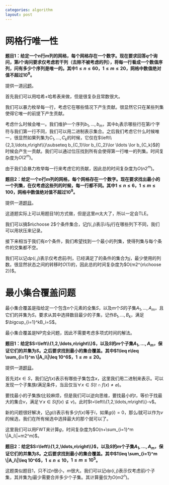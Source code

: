 ```yaml
---
categories: algorithm
layout: post
---
```


# 网格行唯一性

**题目1：给定一个$n$行$m$列的网格，每个网格存在一个数字。现在要求回答$q$个询问，第$i$个询问要求仅考虑若干列（去除不被考虑的列），将每一行看成一个数值序列，问有多少个序列是唯一的。其中$1\leq n\leq 60$，$1\leq m\leq 20$，网格中数值绝对值不超过$10^9$。**

提供一道[问题](https://codeforces.com/contest/482/problem/C)。

首先我们可以用哈希+哈希表来做，但是很复杂且常数很大。

我们可以暴力枚举每一行，考虑它在哪些情况下产生贡献。很显然它只在某些列集使得它唯一的前提下产生贡献。

考虑什么时候会唯一。我们维护一个序列$b_1,\ldots,b_m$，其中$b_i$表示哪些行在第$i$个字符与我们第一行不同，我们可以用二进制表示集合。之后我们考虑它什么时候唯一，很显然如果列集为$C_1,\ldots,C_k$的时候，它仅在$\left\\{2,3,\ldots,n\right\\}\subseteq b_{C_1}\lor b_{C_2}\lor \ldots \lor b_{C_k}$的时候会产生一贡献。我们可以通过位压找到所有会使得第一行唯一的列集。时间复杂度为$O(2^m)$。

由于我们会暴力枚举每一行来考虑它的贡献，因此总的时间复杂度为$O(n2^m)$。

**题目2：给定一个$n$行$m$列的网格，每个网格存在一个数字。现在要求找出最小的一个列集，在仅考虑这些列的时候，每一行都不同。其中$1\leq n\leq 6$，$1\leq m\leq 100$，网格中数值绝对值不超过$10^9$。**

提供一道[题目]((https://codeforces.com/problemsets/acmsguru/problem/99999/262))。

这道题实际上可以用题目1的方式做，但是这里$m$太大了，所以一定会TLE。

我们可以搞$n\choose 2$个条件集合，记$f(i,j)$表示$i$与$j$行在哪些列下不同，我们可以用状压来记录。

接下来相当于我们有$n$个条件，我们希望找到一个最小的列集，使得列集与每个条件的交集都不空。

我们可以记$dp(i,j)$表示仅考虑前$i$列，已经满足了的条件的集合为$j$，最少使用的列数。很显然状态之间的转移时$O(1)$的，因此总的时间复杂度为$O(m2^{n\choose 2})$。

# 最小集合覆盖问题

最小集合覆盖是指给定一个包含$n$个元素的全集$S$，以及$m$个$S$的子集$A_1,\ldots,A_m$，且它们的并集为$S$。要求从其中选择数目最少的子集，记作$B_1,\ldots,B_k$，满足$\bigcup_{i=1}^kB_i=S$。

最小集合覆盖是NP完全问题，因此不需要考虑多项式时间的解法。

**题目1：给定$S=\left\\{1,2,\ldots,n\right\\}$，以及$S$的$m$个子集$A_1,\ldots,A_m$，保证它们的并集为$S$。之后要求找到最小的集合覆盖。其中$1\leq n\leq \sum_{i=1}^m \|A_i\|\leq 10^6$，$1\leq m\leq 20$。**

提供一道[题目](https://codeforces.com/contest/367/problem/D)。

首先对$x\in S$，我们记$f(x)$表示有哪些子集包含$x$，这里我们用二进制来表示。可以发现一个子集族$t$满足条件，当且仅当$\forall x\in S(t\cap f(x)\neq \varnothing)$。

要找最小的子集族$t$比较麻烦，但是我们可以逆向思维，要找最小的$t$，等价于找最大的集合$v$，满足$\forall x\in S(f(x)\not \subseteq v)$。此时$t=\left\\{1,2,\ldots,m\right\\}-v$。

新的问题很好解决，记$g(i)$表示有多少$f(x)$等于$i$，如果$g(i)=0$，那么$i$就可以作为$v$的候选，我们在所有候选中选择最大的那个就可以了。

这里我们可以用FWT来计算$g$，时间复杂度为$O(n+\sum_{i=1}^m \|A_i\|+m2^m)$。

**题目2：给定$S=\left\\{1,2,\ldots,n\right\\}$，以及$S$的$m$个子集$A_1,\ldots,A_m$，保证它们的并集为$S$。之后要求找到最小的集合覆盖。其中$1\leq \sum_{i=1}^m \|A_i\|\leq 10^6$，$1\leq n\leq 10$，$1\leq m\leq 10^5$。**

这题类似题目1，只不过$n$很小，$m$很大。我们可以记$dp(i,j)$表示仅考虑前$i$个子集，其并集为$j$最少需要合并多少个子集。其计算量仅为$O(m2^n)$。